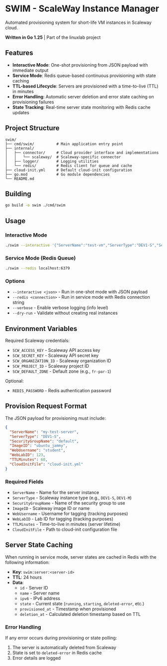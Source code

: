 # SWIM - ScaleWay Instance Manager

Automated provisioning system for short-life VM instances in Scaleway cloud.

**Written in Go 1.25** | Part of the linuxlab project

## Features

- **Interactive Mode**: One-shot provisioning from JSON payload with immediate output
- **Service Mode**: Redis queue-based continuous provisioning with state caching
- **TTL-based Lifecycle**: Servers are provisioned with a time-to-live (TTL) in minutes
- **Error Handling**: Automatic server deletion and error state caching on provisioning failures
- **State Tracking**: Real-time server state monitoring with Redis cache updates

## Project Structure

```
swim/
├── cmd/swim/          # Main application entry point
├── internal/
│   ├── connector/     # Cloud provider interface and implementations
│   │   └── scaleway/  # Scaleway-specific connector
│   ├── logger/        # Logging utilities
│   └── redis/         # Redis client for queue and cache
├── cloud-init.yml     # Default cloud-init configuration
├── go.mod             # Go module dependencies
└── README.md
```

## Building

```bash
go build -o swim ./cmd/swim
```

## Usage

### Interactive Mode
```bash
./swim --interactive '{"ServerName":"test-vm","ServerType":"DEV1-S","SecurityGroupName":"default","ImageID":"<image-id>","WebUsername":"user","WebLabID":1,"TTLMinutes":60,"CloudInitFile":"cloud-init.yml"}'
```

### Service Mode (Redis Queue)
```bash
./swim --redis localhost:6379
```

### Options
- `--interactive <json>` - Run in one-shot mode with JSON payload
- `--redis <connection>` - Run in service mode with Redis connection string
- `--verbose` - Enable verbose logging (info level)
- `--dry-run` - Validate without creating real instances

## Environment Variables

Required Scaleway credentials:
- `SCW_ACCESS_KEY` - Scaleway API access key
- `SCW_SECRET_KEY` - Scaleway API secret key
- `SCW_ORGANIZATION_ID` - Scaleway organization ID
- `SCW_PROJECT_ID` - Scaleway project ID
- `SCW_DEFAULT_ZONE` - Default zone (e.g., `fr-par-1`)

Optional:
- `REDIS_PASSWORD` - Redis authentication password

## Provision Request Format

The JSON payload for provisioning must include:

```json
{
  "ServerName": "my-test-server",
  "ServerType": "DEV1-S",
  "SecurityGroupName": "default",
  "ImageID": "ubuntu_jammy",
  "WebUsername": "student",
  "WebLabID": 123,
  "TTLMinutes": 60,
  "CloudInitFile": "cloud-init.yml"
}
```

### Required Fields

- `ServerName` - Name for the server instance
- `ServerType` - Scaleway instance type (e.g., `DEV1-S`, `DEV1-M`)
- `SecurityGroupName` - Name of the security group to use
- `ImageID` - Scaleway image ID or name
- `WebUsername` - Username for tagging (tracking purposes)
- `WebLabID` - Lab ID for tagging (tracking purposes)
- `TTLMinutes` - Time-to-live in minutes (server lifetime)
- `CloudInitFile` - Path to cloud-init configuration file

## Server State Caching

When running in service mode, server states are cached in Redis with the following information:

- **Key**: `swim:server:<server-id>`
- **TTL**: 24 hours
- **Data**:
  - `id` - Server ID
  - `name` - Server name
  - `ipv6` - IPv6 address
  - `state` - Current state (`running`, `starting`, `deleted-error`, etc.)
  - `provisioned_at` - Timestamp when provisioned
  - `deletion_at` - Calculated deletion timestamp based on TTL

### Error Handling

If any error occurs during provisioning or state polling:
1. The server is automatically deleted from Scaleway
2. State is set to `deleted-error` in Redis cache
3. Error details are logged